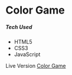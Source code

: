 # Color Game

##### Tech Used

- HTML5
- CSS3
- JavaScript

Live Version
[Color Game](https://wasifbaliyan.github.io/color-game)
